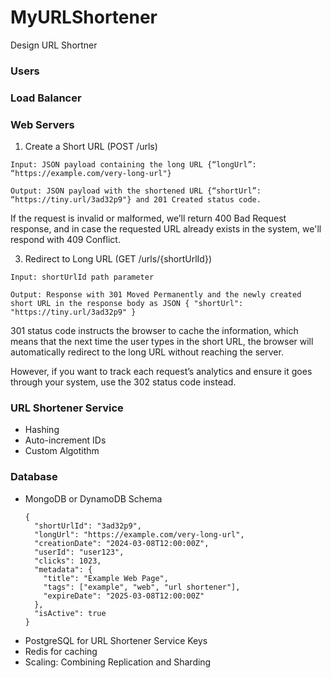 # MyURLShortener
Design URL Shortner

### Users

### Load Balancer

### Web Servers
1. Create a Short URL (POST /urls)
```
Input: JSON payload containing the long URL {“longUrl”: “https://example.com/very-long-url"}

Output: JSON payload with the shortened URL {“shortUrl”: “https://tiny.url/3ad32p9"} and 201 Created status code.
```
If the request is invalid or malformed, we’ll return 400 Bad Request response, and in case the requested URL already exists in the system, we'll respond with 409 Conflict.

3. Redirect to Long URL (GET /urls/{shortUrlId})
```
Input: shortUrlId path parameter

Output: Response with 301 Moved Permanently and the newly created short URL in the response body as JSON { "shortUrl": "https://tiny.url/3ad32p9" }
```
301 status code instructs the browser to cache the information, which means that the next time the user types in the short URL, the browser will automatically redirect to the long URL without reaching the server.

However, if you want to track each request’s analytics and ensure it goes through your system, use the 302 status code instead.

### URL Shortener Service
- Hashing
- Auto-increment IDs
- Custom Algotithm

### Database
- MongoDB or DynamoDB
  Schema
  ```
  {
    "shortUrlId": "3ad32p9",
    "longUrl": "https://example.com/very-long-url",
    "creationDate": "2024-03-08T12:00:00Z",
    "userId": "user123",
    "clicks": 1023,
    "metadata": {
      "title": "Example Web Page",
      "tags": ["example", "web", "url shortener"],
      "expireDate": "2025-03-08T12:00:00Z"
    },
    "isActive": true
  }
  ```
- PostgreSQL for URL Shortener Service Keys
- Redis for caching
- Scaling: Combining Replication and Sharding
